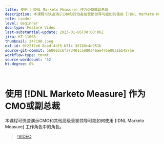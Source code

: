 ```yaml
---
title: 使用 [!DNL Marketo Measure] 作为CMO或副总裁
description: 本课程可快速演示CMO和其他高级营销领导可能如何使用 [!DNL Marketo Measure] 工作角色中的角色。
role: Leader
level: Beginner
doc-type: Feature Video
last-substantial-update: 2023-01-06T00:00:00Z
jira: KT-11668
thumbnail: 347190.jpeg
exl-id: 0f22f7e6-8abd-4df5-b71c-38748c4d951b
source-git-commit: b60003c6fa73401ca980a46ae47be00a1bb457ae
workflow-type: tm+mt
source-wordcount: '52'
ht-degree: 0%

---
```


# 使用 [!DNL Marketo Measure] 作为CMO或副总裁

本课程可快速演示CMO和其他高级营销领导可能如何使用 [!DNL Marketo Measure] 工作角色中的角色。

>[!VIDEO](https://video.tv.adobe.com/v/347190/?quality=12&learn=on)
